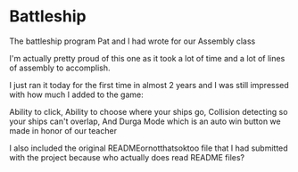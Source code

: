# Battleship
The battleship program Pat and I had wrote for our Assembly class

I'm actually pretty proud of this one as it took a lot of time and a lot of lines of assembly to accomplish.

I just ran it today for the first time in almost 2 years and I was still impressed with how much I added to the game:

Ability to click,
Ability to choose where your ships go,
Collision detecting so your ships can't overlap,
And Durga Mode which is an auto win button we made in honor of our teacher

I also included the original READMEornotthatsoktoo file that I had submitted with the project because who actually does read README files?